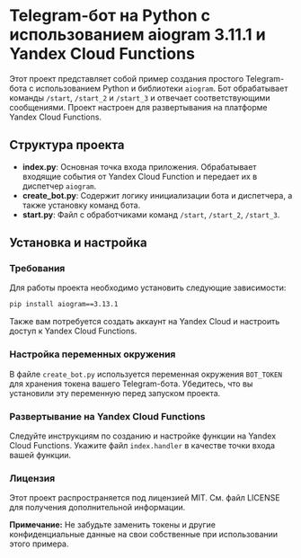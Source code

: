 # Telegram-бот на Python с использованием aiogram 3.11.1 и Yandex Cloud Functions

Этот проект представляет собой пример создания простого Telegram-бота с использованием Python и библиотеки `aiogram`. Бот обрабатывает команды `/start`, `/start_2` и `/start_3` и отвечает соответствующими сообщениями. Проект настроен для развертывания на платформе Yandex Cloud Functions.

## Структура проекта

- **index.py**: Основная точка входа приложения. Обрабатывает входящие события от Yandex Cloud Function и передает их в диспетчер `aiogram`.
- **create_bot.py**: Содержит логику инициализации бота и диспетчера, а также установку команд бота.
- **start.py**: Файл с обработчиками команд `/start`, `/start_2`, `/start_3`.

## Установка и настройка

### Требования

Для работы проекта необходимо установить следующие зависимости:

```bash
pip install aiogram==3.13.1
```

Также вам потребуется создать аккаунт на Yandex Cloud и настроить доступ к Yandex Cloud Functions.

### Настройка переменных окружения

В файле `create_bot.py` используется переменная окружения `BOT_TOKEN` для хранения токена вашего Telegram-бота. Убедитесь, что вы установили эту переменную перед запуском проекта.

### Развертывание на Yandex Cloud Functions

Следуйте инструкциям по созданию и настройке функции на Yandex Cloud Functions. Укажите файл `index.handler` в качестве точки входа вашей функции.

### Лицензия

Этот проект распространяется под лицензией MIT. См. файл LICENSE для получения дополнительной информации.

**Примечание:** Не забудьте заменить токены и другие конфиденциальные данные на свои собственные при использовании этого примера.
